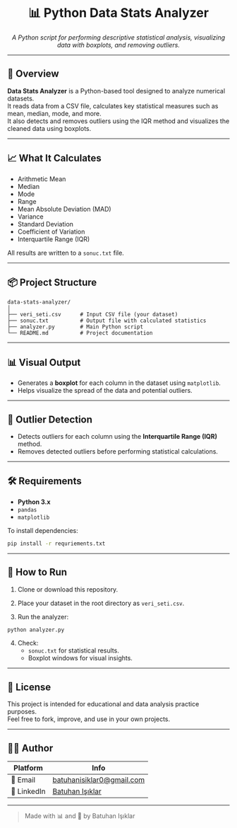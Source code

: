 
<div align="center">
  <h1>📊 Python Data Stats Analyzer</h1>
</div>

<p align="center">
  <em>A Python script for performing descriptive statistical analysis, visualizing data with boxplots, and removing outliers.</em>
</p>

---

## 📌 Overview

**Data Stats Analyzer** is a Python-based tool designed to analyze numerical datasets.  
It reads data from a CSV file, calculates key statistical measures such as mean, median, mode, and more.  
It also detects and removes outliers using the IQR method and visualizes the cleaned data using boxplots.

---

## 📈 What It Calculates

- Arithmetic Mean
- Median
- Mode
- Range
- Mean Absolute Deviation (MAD)
- Variance
- Standard Deviation
- Coefficient of Variation
- Interquartile Range (IQR)

All results are written to a `sonuc.txt` file.

---

## 📦 Project Structure

```
data-stats-analyzer/
│
├── veri_seti.csv      # Input CSV file (your dataset)
├── sonuc.txt          # Output file with calculated statistics
├── analyzer.py        # Main Python script
└── README.md          # Project documentation
```

---

## 📊 Visual Output

- Generates a **boxplot** for each column in the dataset using `matplotlib`.
- Helps visualize the spread of the data and potential outliers.

---

## 🧼 Outlier Detection

- Detects outliers for each column using the **Interquartile Range (IQR)** method.
- Removes detected outliers before performing statistical calculations.

---

## 🛠️ Requirements

- **Python 3.x**
- `pandas`
- `matplotlib`

To install dependencies:

```bash
pip install -r requriements.txt
```

---

## 🚀 How to Run

1. Clone or download this repository.

2. Place your dataset in the root directory as `veri_seti.csv`.

3. Run the analyzer:

```bash
python analyzer.py
```

4. Check:
   - `sonuc.txt` for statistical results.
   - Boxplot windows for visual insights.

---

## 📄 License

This project is intended for educational and data analysis practice purposes.  
Feel free to fork, improve, and use in your own projects.

---

## 🙋‍♂️ Author

| Platform | Info |
|----------|------|
| 📧 Email | [batuhanisiklar0@gmail.com](mailto:batuhanisiklar0@gmail.com) |
| 💼 LinkedIn | [Batuhan Işıklar](https://www.linkedin.com/in/batuhanisiklar/) |

---

> Made with 📊 and 🧠 by Batuhan Işıklar
